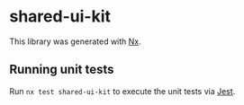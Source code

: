 # shared-ui-kit

This library was generated with [Nx](https://nx.dev).

## Running unit tests

Run `nx test shared-ui-kit` to execute the unit tests via [Jest](https://jestjs.io).
